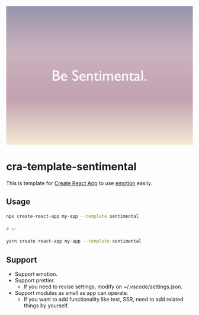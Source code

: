 <div align="center">
  <img src="./assets/sentimental.png" width="520px">
</div>

# cra-template-sentimental

This is template for [Create React App](https://github.com/facebook/create-react-app) to use [emotion](https://emotion.sh/docs/introduction) easily.

## Usage

```sh
npx create-react-app my-app --template sentimental

# or

yarn create react-app my-app --template sentimental
```

## Support

- Support emotion.
- Support prettier. 
  - If you need to revise settings, modify on ~/.vscode/settings.json.
- Support modules as small as app can operate.
  - If you want to add functionality like test, SSR, need to add related things by yourself.